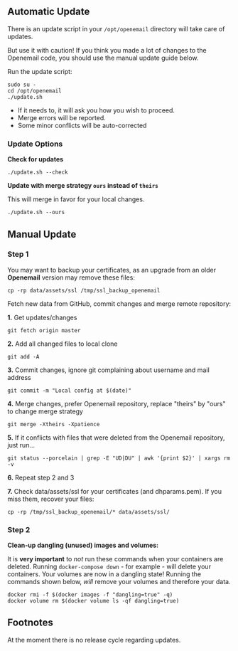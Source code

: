 ## **Automatic Update**

There is an update script in your `/opt/openemail` directory will take care of updates.

But use it with caution! If you think you made a lot of changes to the Openemail code, you should use the manual update guide below.

Run the update script:
```
sudo su -
cd /opt/openemail
./update.sh
```
- If it needs to, it will ask you how you wish to proceed.
- Merge errors will be reported.
- Some minor conflicts will be auto-corrected

### **Update Options**

**Check for updates**
```
./update.sh --check
```
**Update with merge strategy `ours` instead of `theirs`**

This will merge in favor for your local changes.
```
./update.sh --ours
```

## **Manual Update**

### **Step 1**

You may want to backup your certificates, as an upgrade from an older **Openemail** version may remove these files:

```
cp -rp data/assets/ssl /tmp/ssl_backup_openemail
```

Fetch new data from GitHub, commit changes and merge remote repository:

**1\.** Get updates/changes
```
git fetch origin master
```

**2\.** Add all changed files to local clone

```
git add -A
```

**3\.**  Commit changes, ignore git complaining about username and mail address
```
git commit -m "Local config at $(date)"
```

**4\.**  Merge changes, prefer Openemail repository, replace "theirs" by "ours" to change merge strategy
```
git merge -Xtheirs -Xpatience
```

**5\.** If it conflicts with files that were deleted from the Openemail repository, just run...
```
git status --porcelain | grep -E "UD|DU" | awk '{print $2}' | xargs rm -v
```

**6\.** Repeat step 2 and 3

**7\.** Check data/assets/ssl for your certificates (and dhparams.pem). If you miss them, recover your files:

```
cp -rp /tmp/ssl_backup_openemail/* data/assets/ssl/
```

### **Step 2**

**Clean-up dangling (unused) images and volumes:**

It is **very important** to _not_ run these commands when your containers are deleted. Running `docker-compose down` - for example - will delete your containers. Your volumes are now in a dangling state! Running the commands shown below, _will_ remove your volumes and therefore your data.

```
docker rmi -f $(docker images -f "dangling=true" -q)
docker volume rm $(docker volume ls -qf dangling=true)
```
## **Footnotes**

At the moment there is no release cycle regarding updates.
